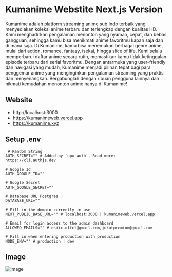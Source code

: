 # Kumanime Webstite Next.js Version
Kumanime adalah platform streaming anime sub Indo terbaik yang menyediakan koleksi anime terbaru dan terlengkap dengan kualitas HD. Kami menghadirkan pengalaman menonton yang nyaman, cepat, dan bebas gangguan, sehingga kamu bisa menikmati anime favoritmu kapan saja dan di mana saja.
Di Kumanime, kamu bisa menemukan berbagai genre anime, mulai dari action, romance, fantasy, isekai, hingga slice of life. Kami selalu memperbarui daftar anime secara rutin, memastikan kamu tidak ketinggalan episode terbaru dari serial favoritmu.
Dengan antarmuka yang user-friendly dan navigasi yang mudah, Kumanime menjadi pilihan tepat bagi para penggemar anime yang menginginkan pengalaman streaming yang praktis dan menyenangkan. Bergabunglah dengan ribuan pengguna lainnya dan nikmati kemudahan menonton anime hanya di Kumanime!


## Website
- http://localhost:3000
- https://kumanimeweb.vercel.app
- https://kumanime.xyz

## Setup .env
```env
 # Random String
AUTH_SECRET="" # Added by `npx auth`. Read more: https://cli.authjs.dev

# Google Id
AUTH_GOOGLE_ID="" 

# Google Secret
AUTH_GOOGLE_SECRET="" 

# Database URL Postgres
DATABASE_URL="" 

# Fill in the domain currently in use
NEXT_PUBLIC_BASE_URL="" # localhost:3000 | kumanimeweb.vercel.app

# Email for login access to the admin dashboard
ALLOWED_EMAILS="" # osiic.offcl@gmail.com,jukutpremium@gmail.com 

# Fill in when entering production with production
NODE_ENV="" # production | dev
```

## Image
![image](https://github.com/user-attachments/assets/4eeb1124-5583-4b14-8d5c-6c0c57f0cb64)

